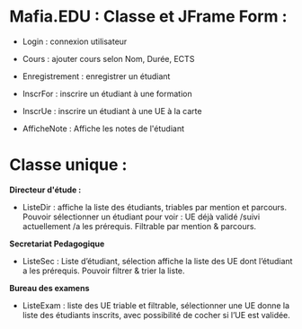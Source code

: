 
# Mafia.EDU : Classe et JFrame Form :

- Login : connexion utilisateur
- Cours : ajouter cours selon Nom, Durée, ECTS
- Enregistrement : enregistrer un étudiant
- InscrFor : inscrire un étudiant à une formation
- InscrUe : inscrire un étudiant à une UE à la carte

- AfficheNote : Affiche les notes de l'étudiant

# Classe unique :

**Directeur d'étude :**

- ListeDir : affiche la liste des étudiants, triables par mention et parcours. Pouvoir sélectionner un étudiant pour voir : UE déjà validé /suivi actuellement /a les prérequis. Filtrable par mention & parcours.

**Secretariat Pedagogique**

-  ListeSec : Liste d’étudiant, sélection affiche la liste des UE dont l’étudiant a les prérequis. Pouvoir filtrer & trier la liste.

**Bureau des examens** 

- ListeExam :  liste des UE triable et filtrable, sélectionner une UE donne la liste des étudiants inscrits, avec possibilité de cocher si l’UE est validée.


